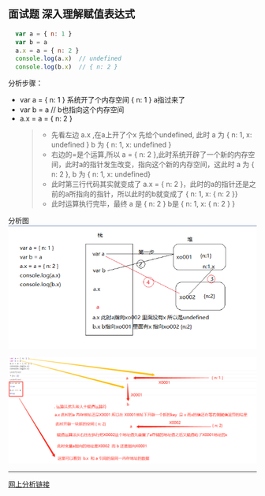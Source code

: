 
  ## 面试题 深入理解赋值表达式

  ```js
    var a = { n: 1 }
    var b = a
    a.x = a = { n: 2 }
    console.log(a.x)  // undefined
    console.log(b.x)  // { n: 2 }
  ```

  分析步骤：
  + var a = { n: 1 } 系统开了个内存空间 { n: 1 } a指过来了
  + var b = a // b也指向这个内存空间
  + a.x = a = { n: 2 }
    >+ 先看左边 a.x ,在a上开了个x 先给个undefined, 此时 a 为 { n: 1, x: undefined } b 为 { n: 1, x: undefined }
    >+ 右边的=是个运算,所以 a = { n: 2 },此时系统开辟了一个新的内存空间，此时a的指针发生改变，指向这个新的内存空间，这此时 a 为 { n: 2 }, b 为 { n: 1, x: undefined}
    >+ 此时第三行代码其实就变成了 a.x = { n: 2 }，此时的a的指针还是之前的a所指向的指针，所以此时的b就变成了 { n: 1, x: { n: 2 }}
    >+ 此时运算执行完毕，最终 a 是 { n: 2 }   b是 { n: 1, x: { n: 2 } }

  分析图
  ![堆栈分析图](./image/assign1.png)

  ![console分析图](./image/assign2.png)

  ----------

  [网上分析链接](https://www.yuque.com/docs/share/3a596a0f-a130-4fae-8898-b32e217d3789)
